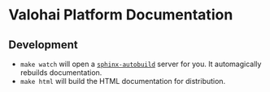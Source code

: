 # Valohai Platform Documentation

## Development

* `make watch` will open a [`sphinx-autobuild`](sab) server for you.
  It automagically rebuilds documentation.
* `make html` will build the HTML documentation for distribution.
